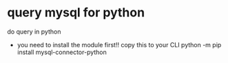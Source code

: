 # query mysql for python
 do query in python
 * you need to install the module first!!
   copy this to your CLI
   python -m pip install mysql-connector-python
